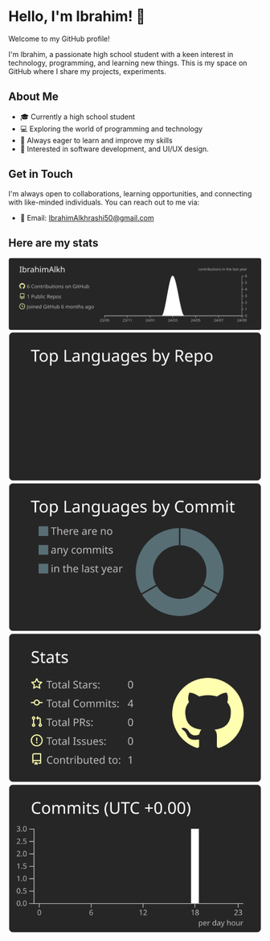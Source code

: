 # Hello, I'm Ibrahim! 👋

Welcome to my GitHub profile!

I'm Ibrahim, a passionate high school student with a keen interest in technology, programming, and learning new things. This is my space on GitHub where I share my projects, experiments.
## About Me

- 🎓 Currently a high school student
- 💻 Exploring the world of programming and technology
- 🌱 Always eager to learn and improve my skills
- 🚀 Interested in software development, and UI/UX design.


## Get in Touch

I'm always open to collaborations, learning opportunities, and connecting with like-minded individuals. You can reach out to me via:

- 📧 Email: [IbrahimAlkhrashi50@gmail.com](mailto:IbrahimAlkhrashi50@gmail.com)

## Here are my stats

[![](https://raw.githubusercontent.com/IbrahimAlkh/IbrahimAlkh/master/profile-summary-card-output/apprentice/0-profile-details.svg)](https://github.com/vn7n24fzkq/github-profile-summary-cards)
[![](https://raw.githubusercontent.com/IbrahimAlkh/IbrahimAlkh/master/profile-summary-card-output/apprentice/1-repos-per-language.svg)](https://github.com/vn7n24fzkq/github-profile-summary-cards) [![](https://raw.githubusercontent.com/IbrahimAlkh/IbrahimAlkh/master/profile-summary-card-output/apprentice/2-most-commit-language.svg)](https://github.com/vn7n24fzkq/github-profile-summary-cards)
[![](https://raw.githubusercontent.com/IbrahimAlkh/IbrahimAlkh/master/profile-summary-card-output/apprentice/3-stats.svg)](https://github.com/vn7n24fzkq/github-profile-summary-cards) [![](https://raw.githubusercontent.com/IbrahimAlkh/IbrahimAlkh/master/profile-summary-card-output/apprentice/4-productive-time.svg)](https://github.com/vn7n24fzkq/github-profile-summary-cards)
